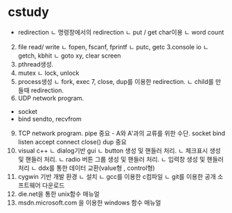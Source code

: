 # cstudy
* redirection
ㄴ 명령창에서의 redirection
ㄴ put / get char이용 
ㄴ word count
2. file read/ write
ㄴ fopen, fscanf, fprintf
ㄴ putc, getc
3.console io
ㄴ getch, kbhit
ㄴ goto xy, clear screen
4. pthread생성.
5. mutex 
ㄴ lock, unlock
6. process생성
ㄴ fork, exec
7, close, dup를 이용한 redirection.
ㄴ child를 만들때 redirection.
8. UDP network program.
- socket
- bind
sendto, recvfrom
9. TCP network program.
pipe 중요 - A와 A'과의 교류를 위한 수단. 
socket 
bind 
listen 
accept 
connect 
close() 
dup 중요
10. visual c++
ㄴ dialog기반 gui
ㄴ button 생성 및 핸들러 처리.
ㄴ 체크표시 생성 및 핸들러 처리.
ㄴ radio 버튼 그룹 생성 및 핸들러 처리.
ㄴ 입력창 생성 및 핸들러 처리
ㄴ ddx를 통한 데이터 교환(value형 ,  control형)
11. cygwin 기반 개발 환경
ㄴ 설치
ㄴ gcc를 이용한 c컴파일
ㄴ git를 이용한 공개 소프트웨어 다운로드
12. die.net을 통한 unix함수 매뉴얼
13. msdn.microsoft.com 을 이용한 windows 함수 매뉴얼
